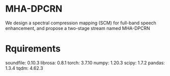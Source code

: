 # MHA-DPCRN
We design a spectral compression mapping (SCM) for full-band speech enhancement, and propose a two-stage stream named MHA-DPCRN

# Rquirements
soundfile: 0.10.3
librosa:   0.8.1
torch:     3.7.10
numpy:     1.20.3
scipy:     1.7.2
pandas:    1.3.4
tqdm:      4.62.3
